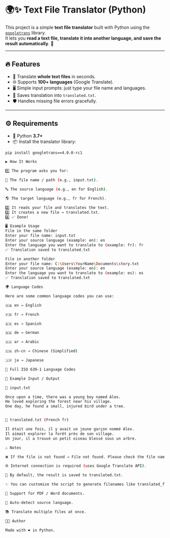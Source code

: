 # 🌍✨ Text File Translator (Python)

This project is a simple **text file translator** built with Python using the [`googletrans`](https://pypi.org/project/googletrans/) library.  
It lets you **read a text file, translate it into another language, and save the result automatically**. 🚀  

---

## 🔥 Features
- 📂 Translate **whole text files** in seconds.  
- 🌐 Supports **100+ languages** (Google Translate).  
- 🖥️ Simple input prompts: just type your file name and languages.  
- 💾 Saves translation into `translated.txt`.  
- 🛡️ Handles missing file errors gracefully.  

---

## ⚙️ Requirements
- 🐍 Python **3.7+**  
- 📦 Install the translator library:  
```bash
pip install googletrans==4.0.0-rc1

▶️ How It Works

1️⃣ The program asks you for:

📄 The file name / path (e.g., input.txt).

🔤 The source language (e.g., en for English).

🌎 The target language (e.g., fr for French).

2️⃣ It reads your file and translates the text.
3️⃣ It creates a new file → translated.txt.
4️⃣ ✅ Done!

🖥️ Example Usage
File in the same folder
Enter your file name: input.txt
Enter your source language (example: en): en
Enter the language you want to translate to (example: fr): fr
✅ Translation saved to translated.txt

File in another folder
Enter your file name: C:\Users\YourName\Documents\story.txt
Enter your source language (example: en): en
Enter the language you want to translate to (example: es): es
✅ Translation saved to translated.txt

🌍 Language Codes

Here are some common language codes you can use:

🇬🇧 en → English

🇫🇷 fr → French

🇪🇸 es → Spanish

🇩🇪 de → German

🇸🇦 ar → Arabic

🇨🇳 zh-cn → Chinese (Simplified)

🇯🇵 ja → Japanese

🔗 Full ISO 639-1 Language Codes

📖 Example Input / Output

📄 input.txt

Once upon a time, there was a young boy named Alex.
He loved exploring the forest near his village.
One day, he found a small, injured bird under a tree.


📄 translated.txt (French fr)

Il était une fois, il y avait un jeune garçon nommé Alex.
Il aimait explorer la forêt près de son village.
Un jour, il a trouvé un petit oiseau blessé sous un arbre.

⚠️ Notes

❌ If the file is not found → File not found. Please check the file name and try again.

🌐 Internet connection is required (uses Google Translate API).

📄 By default, the result is saved to translated.txt.

✨ You can customize the script to generate filenames like translated_fr.txt.

📑 Support for PDF / Word documents.

🤖 Auto-detect source language.

📚 Translate multiple files at once.

👨‍💻 Author

Made with ❤️ in Python.
